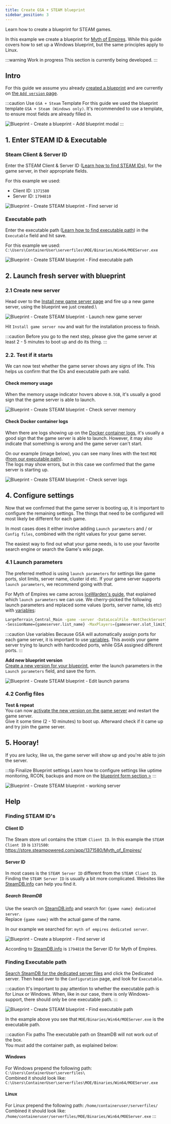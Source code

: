```yaml
---
title: Create GSA + STEAM blueprint
sidebar_position: 3
---
```



Learn how to create a blueprint for STEAM games.

In this example we create a blueprint for [Myth of Empires](https://store.steampowered.com/app/1371580/Myth_of_Empires/). While this guide covers how to set up a Windows blueprint, but the same principles apply to Linux.

:::warning Work in progress
This section is currently being developed.
:::


## Intro
For this guide we assume you already [created a blueprint](/dashboard/blueprints/create_and_manage_blueprints#create-a-blueprint) and are currently on [the `Add version` page](/dashboard/blueprints/create_and_manage_blueprints#add-version).


:::caution Use `GSA + Steam` Template
For this guide we used the blueprint template `GSA + Steam (Windows only)`. It's recommended to use a template, to ensure most fields are already filled in.

![Blueprint - Create a blueprint - Add blueprint modal](/img/dashboard/blueprint/create_blueprint/create_blueprint_modal.jpg)
:::

## 1. Enter STEAM ID & Executable

### Steam Client & Server ID

Enter the STEAM Client & Server ID ([Learn how to find STEAM IDs](/dashboard/blueprints/how-to/create_steam_blueprint#finding-steam-ids)), for the game server, in their appropriate fields.

For this example we used:
- Client ID: `1371580`
- Server ID: `1794810`

![Blueprint - Create STEAM blueprint - Find server id](/img/dashboard/blueprint/create_steam_blueprint/enter_steam_ids.jpg)


### Executable path

Enter the executable path ([Learn how to find executable path](/dashboard/blueprints/how-to/create_steam_blueprint#finding-executable-path)) in the `Executable` field and hit save.

For this example we used:\
`C:\Users\ContainerUser\serverfiles\MOE/Binaries/Win64/MOEServer.exe`

![Blueprint - Create STEAM blueprint - Find executable path](/img/dashboard/blueprint/create_steam_blueprint/enter_executable.jpg)


## 2. Launch fresh server with blueprint


### 2.1 Create new server
Head over to the [Install new game server page](https://dash.gameserverapp.com/order/gameserver/machine) and fire up a new game server, using the blueprint we just created.\

![Blueprint - Create STEAM blueprint - Launch new game server](/img/dashboard/blueprint/create_steam_blueprint/launch_server.jpg)

Hit `Install game server now` and wait for the installation process to finish.


:::caution
Before you go to the next step, please give the game server at least  2 - 5 minutes to boot up and do its thing.
:::


### 2.2. Test if it starts

We can now test whether the game server shows any signs of life. This helps us confirm that the IDs and executable path are valid.

#### Check memory usage
When the memory usage indicator hovers above `0.5GB`, it's usually a good sign that the game server is able to launch.

![Blueprint - Create STEAM blueprint - Check server memory](/img/dashboard/blueprint/create_steam_blueprint/check_server_memory.jpg)


#### Check Docker container logs

When there are logs showing up on the [Docker container logs](/dashboard/game_servers/getting_started#logs), it's usually a good sign that the game server is able to launch. However, it may also indicate that something is wrong and the game server can't start.


On our example (image below), you can see many lines with the text `MOE` ([from our executable path](/dashboard/blueprints/how-to/create_steam_blueprint#executable-path)).\
The logs may show errors, but in this case we confirmed that the game server is starting up. 


![Blueprint - Create STEAM blueprint - Check server logs](/img/dashboard/blueprint/create_steam_blueprint/check_server_logs.jpg)


## 4. Configure settings

Now that we confirmed that the game server is booting up, it is important to configure the remaining settings. The things that need to be configured will most likely be different for each game.

In most cases does it either involve adding `Launch parameters` and / or `Config files`, combined with the right values for your game server.

The easiest way to find out what your game needs, is to use your favorite search engine or search the Game's wiki page.

### 4.1 Launch parameters
The preferred method is using `launch parameters` for settings like game ports, slot limits, server name, cluster id etc. If your game server supports `launch parameters`, we recommend going with that.

For Myth of Empires we came across [IceWarden's guide](https://steamcommunity.com/sharedfiles/filedetails/?id=3169663150#6901124), that explained which `launch parameters` we can use.
We cherry-picked the following launch parameters and replaced some values (ports, server name, ids etc) with [variables](/dashboard/blueprints/variables):

```bash
LargeTerrain_Central_Main -game -server -DataLocalFile -NotCheckServerSteamAuth -PrivateServer -MultiHome=0.0.0.0 -OutAddress={machine.ip}
-SessionName={gameserver.list_name} -MaxPlayers={gameserver.slot_limit} -ClusterId={cluster.id} -Port={gameserver.game_port} -QueryPort={gameserver.query_port}
```

:::caution Use variables
Because GSA will automatically assign ports for each game server, it is important to use [variables](/dashboard/blueprints/variables). This avoids your game server trying to launch with hardcoded ports, while GSA assigned different ports.
:::


**Add new blueprint version**\
[Create a new version for your blueprint](/dashboard/blueprints/create_and_manage_blueprints#add-version), enter the launch parameters in the `Launch parameters` field, and save the form.

![Blueprint - Create STEAM blueprint - Edit launch params](/img/dashboard/blueprint/create_steam_blueprint/edit_launch_params.jpg)

### 4.2 Config files



**Test & repeat**\
You can now [activate the new version on the game server](/dashboard/blueprints/getting_started#activate-blueprint-version) and restart the game server.\
Give it some time (2 - 10 minutes) to boot up. Afterward check if it came up and try join the game server.

## 5. Hooray!
If you are lucky, like us, the game server will show up and you're able to join the server.

:::tip Finalize Blueprint settings
Learn how to configure settings like uptime monitoring, RCON, backups and more on the [blueprint form section >](/dashboard/blueprints/create_and_manage_blueprints#blueprint-form)
:::

![Blueprint - Create STEAM blueprint - working server](/img/dashboard/blueprint/create_steam_blueprint/working_server.jpg)

## Help

### Finding STEAM ID's

#### Client ID
The Steam store url contains the `STEAM Client ID`. In this example the `STEAM Client ID` is `1371580`: https://store.steampowered.com/app/1371580/Myth_of_Empires/

#### Server ID
In most cases is the `STEAM Server ID` different from the `STEAM Client ID`.\
Finding the `STEAM Server ID` is usually a bit more complicated. Websites like [SteamDB.info](https://steamdb.info/) can help you find it.

##### Search SteamDB 
Use the search on [SteamDB.info](https://steamdb.info/) and search for: `{game name} dedicated server`.\
Replace `{game name}` with the actual game of the name.

In our example we searched for: `myth of empires dedicated server`.

![Blueprint - Create a blueprint - Find server id](/img/dashboard/blueprint/create_steam_blueprint/steamdb.jpg)

According to [SteamDB.info](https://steamdb.info/) is `1794810` the Server ID for Myth of Empires.



### Finding Executable path
[Search SteamDB for the dedicated server files](/dashboard/blueprints/how-to/create_steam_blueprint#search-steamdb) and click the Dedicated server. Then head over to the `Configuration` page, and look for `Executable`. 

:::caution
It's important to pay attention to whether the executable path is for Linux or Windows. When, like in our case, there is only Windows-support, there should only be one executable path.
:::


![Blueprint - Create STEAM blueprint - Find executable path](/img/dashboard/blueprint/create_steam_blueprint/steamdb_executable.jpg)


In the example above you see that `MOE/Binaries/Win64/MOEServer.exe` is the executable path.

:::caution Fix paths
The executable path on SteamDB will not work out of the box.\
You must add the container path, as explained below:

#### Windows
For Windows prepend the following path: `C:\Users\ContainerUser\serverfiles\`\
Combined it should look like: \
`C:\Users\ContainerUser\serverfiles\MOE/Binaries/Win64/MOEServer.exe`

#### Linux
For Linux prepend the following path: `/home/containeruser/serverfiles/`\
Combined it should look like:\
`/home/containeruser/serverfiles/MOE/Binaries/Win64/MOEServer.exe`
:::